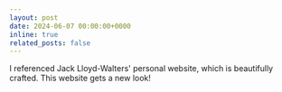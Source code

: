 ```yaml
---
layout: post
date: 2024-06-07 00:00:00+0000
inline: true
related_posts: false
---
```

I referenced Jack Lloyd-Walters' personal website, which is beautifully crafted. This website gets a new look!
